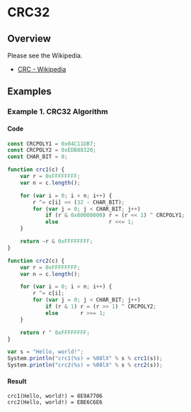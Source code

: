 # CRC32

## Overview

Please see the Wikipedia.

*   [CRC - Wikipedia](https://en.wikipedia.org/wiki/Cyclic_redundancy_check)

## Examples

### Example 1. CRC32 Algorithm

#### Code

```javascript
const CRCPOLY1 = 0x04C11DB7;
const CRCPOLY2 = 0xEDB88320;
const CHAR_BIT = 8;

function crc1(c) {
    var r = 0xFFFFFFFF;
    var n = c.length();

    for (var i = 0; i < n; i++) {
        r ^= c[i] << (32 - CHAR_BIT);
        for (var j = 0; j < CHAR_BIT; j++)
            if (r & 0x80000000) r = (r << 1) ^ CRCPOLY1;
            else                r <<= 1;
    }

    return ~r & 0xFFFFFFFF;
}

function crc2(c) {
    var r = 0xFFFFFFFF;
    var n = c.length();

    for (var i = 0; i < n; i++) {
        r ^= c[i];
        for (var j = 0; j < CHAR_BIT; j++)
            if (r & 1) r = (r >> 1) ^ CRCPOLY2;
            else       r >>= 1;
    }

    return r ^ 0xFFFFFFFF;
}

var s = "Hello, world!";
System.println("crc1(%s) = %08lX" % s % crc1(s));
System.println("crc2(%s) = %08lX" % s % crc2(s));
```

#### Result

```
crc1(Hello, world!) = 8E9A7706
crc2(Hello, world!) = EBE6C6E6
```
